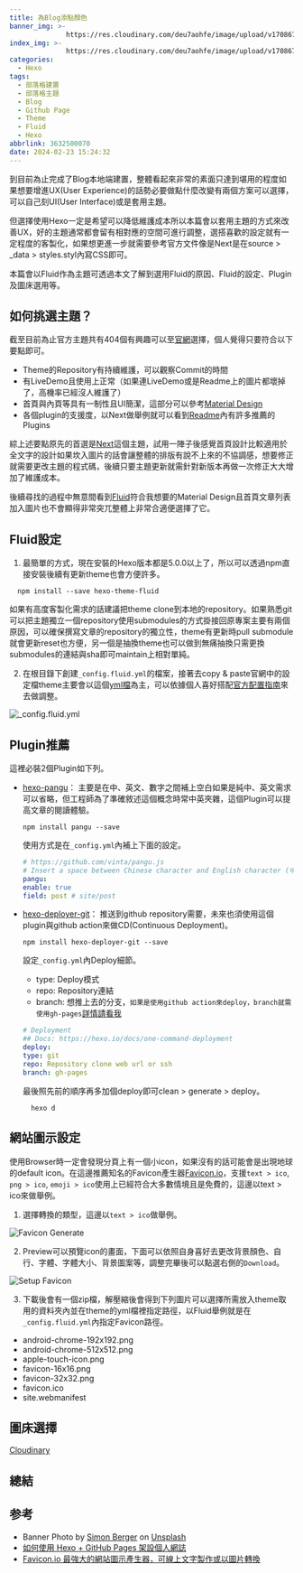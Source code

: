 ```yaml
---
title: 為Blog添點顏色
banner_img: >-
              https://res.cloudinary.com/deu7aohfe/image/upload/v1708673349/202402233632500070/jsqhpjfpf8yzq9ovelre.webp
index_img: >-
              https://res.cloudinary.com/deu7aohfe/image/upload/v1708673349/202402233632500070/jsqhpjfpf8yzq9ovelre.webp
categories:
  - Hexo
tags:
  - 部落格建置
  - 部落格主題
  - Blog
  - Github Page
  - Theme
  - Fluid
  - Hexo
abbrlink: 3632500070
date: 2024-02-23 15:24:32
---
```

到目前為止完成了Blog本地端建置，整體看起來非常的素面只達到堪用的程度如果想要增進UX(User Experience)的話勢必要做點什麼改變有兩個方案可以選擇，可以自己刻UI(User Interface)或是套用主題。

但選擇使用Hexo一定是希望可以降低維護成本所以本篇會以套用主題的方式來改善UX，好的主題通常都會留有相對應的空間可進行調整，選搭喜歡的設定就有一定程度的客製化，如果想更進一步就需要參考官方文件像是Next是在source > _data > styles.styl內寫CSS即可。

本篇會以Fluid作為主題可透過本文了解到選用Fluid的原因、Fluid的設定、Plugin及圖床選用等。

## 如何挑選主題？
截至目前為止官方主題共有404個有興趣可以至[官網](https://hexo.io/themes/index.html)選擇，個人覺得只要符合以下要點即可。

- Theme的Repository有持續維護，可以觀察Commit的時間
- 有LiveDemo且使用上正常（如果連LiveDemo或是Readme上的圖片都壞掉了，高機率已經沒人維護了）
- 首頁與內頁等具有一制性且UI簡潔，這部分可以參考[Material Design](https://m3.material.io/)
- 各個plugin的支援度，以Next做舉例就可以看到[Readme](https://github.com/next-theme/awesome-next#live-preview)內有許多推薦的Plugins

綜上述要點原先的首選是[Next](https://github.com/next-theme/hexo-theme-next?tab=readme-ov-file)這個主題，試用一陣子後感覺首頁設計比較適用於全文字的設計如果坎入圖片的話會讓整體的排版有說不上來的不協調感，想要修正就需要更改主題的程式碼，後續只要主題更新就需針對新版本再做一次修正大大增加了維護成本。

後續尋找的過程中無意間看到[Fluid](https://github.com/fluid-dev/hexo-theme-fluid)符合我想要的Material Design且首頁文章列表加入圖片也不會顯得非常突兀整體上非常合適便選擇了它。

## Fluid設定
1. 最簡單的方式，現在安裝的Hexo版本都是5.0.0以上了，所以可以透過npm直接安裝後續有更新theme也會方便許多。
  ```properties
    npm install --save hexo-theme-fluid
  ```
  如果有高度客製化需求的話建議把theme clone到本地的repository。如果熟悉git可以把主題獨立一個repository使用submodules的方式掛接回原專案主要有兩個原因，可以確保撰寫文章的repository的獨立性，theme有更新時pull submodule就會更新reset也方便，另一個是抽換theme也可以做到無痛抽換只需更換submodules的連結與sha即可maintain上相對單純。

2. 在根目錄下創建`_config.fluid.yml`的檔案，接著去copy & paste官網中的設定檔theme主要會以這個[yml檔](https://github.com/fluid-dev/hexo-theme-fluid/blob/master/_config.yml)為主，可以依據個人喜好搭配[官方配置指南](https://fluid-dev.github.io/hexo-fluid-docs/guide/#%E5%85%B3%E4%BA%8E%E6%8C%87%E5%8D%97)來去做調整。

![_config.fluid.yml](https://res.cloudinary.com/deu7aohfe/image/upload/v1710251247/202402233632500070/sx5gkovjjinpfb9hwvsn.webp)

## Plugin推薦
這裡必裝2個Plugin如下列。
- [hexo-pangu](https://github.com/vinta/pangu.js)：
  主要是在中、英文、數字之間補上空白如果是純中、英文需求可以省略，但工程師為了準確敘述這個概念時常中英夾雜，這個Plugin可以提高文章的閱讀體驗。
    ```properties
    npm install pangu --save
    ```
  使用方式是在`_config.yml`內補上下面的設定。
    ```yaml
    # https://github.com/vinta/pangu.js
    # Insert a space between Chinese character and English character (中英文之間添加空格)
    pangu:
    enable: true
    field: post # site/post
    ```
- [hexo-deployer-git](https://github.com/hexojs/hexo-deployer-git)：
  推送到github repository需要，未來也須使用這個plugin與github action來做CD(Continuous Deployment)。
  ```properties
  npm install hexo-deployer-git --save
  ```
  設定`_config.yml`內Deploy細節。
  - type: Deploy模式
  - repo: Repository連結
  - branch: 想推上去的分支，`如果是使用github action來deploy，branch就需使用gh-pages`[詳情請看我](https://docs.github.com/en/pages/getting-started-with-github-pages/configuring-a-publishing-source-for-your-github-pages-site#troubleshooting-publishing-from-a-branch)

  ```yaml
  # Deployment
  ## Docs: https://hexo.io/docs/one-command-deployment
  deploy:
  type: git
  repo: Repository clone web url or ssh
  branch: gh-pages
  ```
  最後照先前的順序再多加個deploy即可clean > generate > deploy。
  ```properties
    hexo d
  ```

## 網站圖示設定
使用Browser時一定會發現分頁上有一個小icon，如果沒有的話可能會是出現地球的default icon。在這邊推薦知名的Favicon產生器[Favicon.io](https://favicon.io/)，支援`text > ico`, `png > ico`, `emoji > ico`使用上已經符合大多數情境且是免費的，這邊以text > ico來做舉例。
1. 選擇轉換的類型，這邊以`text > ico`做舉例。

![Favicon Generate](https://res.cloudinary.com/deu7aohfe/image/upload/v1710302230/202402233632500070/jszjbix5m9jtzbx0xlaz.webp)

2. Preview可以預覽icon的畫面，下面可以依照自身喜好去更改背景顏色、自行、字體、字體大小、背景圖案等，調整完畢後可以點選右側的`Download`。

![Setup Favicon](https://res.cloudinary.com/deu7aohfe/image/upload/v1710313413/202402233632500070/nbr3hcoymy7h2dldtxrw.webp)

3. 下載後會有一個zip檔，解壓縮後會得到下列圖片可以選擇所需放入theme取用的資料夾內並在theme的yml檔裡指定路徑，以Fluid舉例就是在`_config.fluid.yml`內指定Favicon路徑。
  - android-chrome-192x192.png
  - android-chrome-512x512.png
  - apple-touch-icon.png
  - favicon-16x16.png
  - favicon-32x32.png
  - favicon.ico
  - site.webmanifest

## 圖床選擇
[Cloudinary](https://cloudinary.com/)
## 總結

## 参考
- Banner Photo by <a href="https://unsplash.com/@8moments?utm_content=creditCopyText&utm_medium=referral&utm_source=unsplash">Simon Berger</a> on <a href="https://unsplash.com/photos/landscape-photography-of-mountains-twukN12EN7c?utm_content=creditCopyText&utm_medium=referral&utm_source=unsplash">Unsplash</a>
- [如何使用 Hexo + GitHub Pages 架設個人網誌](https://hackmd.io/@Heidi-Liu/note-hexo-github)
- [Favicon.io 最強大的網站圖示產生器，可線上文字製作或以圖片轉換](https://free.com.tw/favicon-io/)
